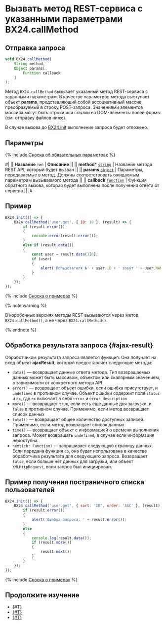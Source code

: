 # Вызвать метод REST-сервиса с указанными параметрами BX24.callMethod

## Отправка запроса

```js
void BX24.callMethod(
    String method,
    Object params[,
        Function callback
    ]
);
```

Метод `BX24.callMethod` вызывает указанный метод REST-сервиса с заданными параметрам. В качестве параметров метода выступает объект **params**, представляющий собой ассоциативный массив, преобразуемый в строку POST-запроса. Значениями элементов массива могут быть строки или ссылки на DOM-элементы полей формы (см. отправку файлов ниже).

В случае вызова до [BX24.init](../system-functions/bx24-init.md) выполнение запроса будет отложено.

## Параметры

{% include [Сноска об обязательных параметрах](../../../_includes/required.md) %}

#|
|| **Название**
`тип` | **Описание** ||
|| **method***
[`string`](../../data-types.md) | Название метода REST API, который будет вызван ||
|| **params**
[`object`](../../data-types.md) | Параметры, передаваемые в метод. Должны соответствовать ожидаемым параметрам вызываемого метода ||
|| **callback**
[`function`](../../data-types.md) | Функция обратного вызова, которая будет выполнена после получения ответа от сервера ||
|#

## Пример

```js
BX24.init(() => {
    BX24.callMethod('user.get', { ID: 10 }, (result) => {
        if (result.error())
        {
            console.error(result.error());
        }
        else if (result.data())
        {
            const user = result.data()[0];
            if (user)
            {
                alert('Пользователя №' + user.ID + ' зовут ' + user.NAME);
            }
        }
    });
});
```

{% include [Сноска о примерах](../../../_includes/examples.md) %}

{% note warning %}

В коробочных версиях методы REST вызываются через метод `BX24.callMethod()`, а не через `BX24.callMethod()`.

{% endnote %}

## Обработка результата запроса {#ajax-result}

Обработчиком результата запроса является функция. Она получает на вход объект **ajaxResult**, который предоставляет следующие методы: 

- `data()` — возвращает данные ответа метода. Тип возвращаемых данных может быть массивом, объектом или скалярным значением, в зависимости от конкретного метода API  
- `error()` — возвращает объект ошибки, если ошибка присутствует, и `undefined` в противном случае. Объект ошибки содержит поля `status` и `ex`, где `ex` включает в себя `error` и `error_description`
- `more()` — возвращает `true`, если есть еще данные для загрузки, и `false` в противном случае. Применимо, если метод возвращает список данных
- `total()` — возвращает общее количество доступных записей. Применимо, если метод возвращает список данных
- `time()` — возвращает объект с информацией о времени выполнения запроса. Может возвращать `undefined`, в случае если информация недоступна.
- `next(cb: Function)` — запрашивает следующую страницу данных. Если передана функция `cb`, она будет использована в качестве обработчика результата для следующего запроса. Возвращает `false`, если больше нет данных для загрузки, или объект `XMLHttpRequest`, если запрос был инициирован.

## Пример получения постраничного списка пользователей

```js
BX24.init(() => {
    BX24.callMethod('user.get', { sort: 'ID', order: 'ASC' }, (result) => {
        if (result.error())
        {
            alert('Ошибка запроса: ' + result.error());
        }
        else
        {
            console.log(result.data());
            if (result.more())
            {
                result.next();
            }
        }
    });
});
```

{% include [Сноска о примерах](../../../_includes/examples.md) %}

## Продолжите изучение

- [{#T}](./bx24-call-bind.md)
- [{#T}](./bx24-call-unbind.md)
- [{#T}](./bx24-call-batch.md)